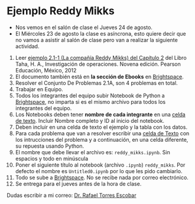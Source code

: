 # Ejemplo Reddy Mikks

- Nos vemos en el salón de clase el Jueves 24 de agosto.
- El Miércoles 23 de agosto la clase es asíncrona, esto quiere decir que no vamos a asistir al salón de clase pero van a realizar la siguiente actividad.

1. Leer [ejemplo 2.1-1 (La compañía Reddy Mikks) del Capítulo 2](https://drive.google.com/file/d/1q3hZGTLNEyiOU7O1Fnr30gSURd5PMtjy/view?usp=drive_link) del Libro Taha, H. A., Investigación de operaciones. Novena edición. Pearson Educación, México, 2012
2. El documento también está en **la sección de Ebooks** en [Brightspace](https://anahuac.brightspace.com).
3. Resolver el Conjunto De Problemas 2.1A, son 4 problemas en total.
4. Trabajar en Equipo. 
5. Todos los integrantes del equipo subir Notebook de Python a [Brightspace](https://anahuac.brightspace.com), no imparta si es el mismo archivo para todos los integrantes del equipo.
6. Los Notebooks deben tener **nombre de cada integrante** en una [celda de texto](https://colab.research.google.com/notebooks/markdown_guide.ipynb). Incluir Nombre completo y ID al inicio del notebook.
7. Deben incluir en una celda de texto el ejemplo y la tabla con los datos.
8. Para cada problema que van a resolver escribir una [celda de Texto](https://colab.research.google.com/notebooks/markdown_guide.ipynb) con los intrucciones del problema y a continuación, en una celda diferente, su repuesta usando Python.
9. El nombre que debe llevar el archivo es: `reddy_mikks.ipynb`. Sin espacios y todo en minúscula
10. Poner el siguiente título al notebook (archivo `.ipynb`) `reddy_mikks`. Por defecto el nombre es `Untitled0.ipynb` por lo que les pido cambiarlo.
11. Todo se sube a [Brightspace](https://anahuac.brightspace.com). No se recibe nada por correo electrónico.
12. Se entrega para el jueves antes de la hora de clase.

Dudas escribir a mi correo: [Dr. Rafael Torres Escobar](mailto:rafael.torrese@universidad.anahuac.mx)